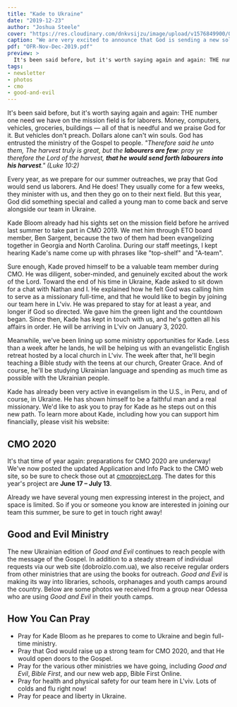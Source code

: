 ```yaml
---
title: "Kade to Ukraine"
date: "2019-12-23"
author: "Joshua Steele"
cover: "https://res.cloudinary.com/dnkvsijzu/image/upload/v1576849900/OFReport/DRAFT/kade-tracting-12-6_hyagya.jpg"
caption: "We are very excited to announce that God is sending a new soldier to the front lines. We'd like you to meet Kade Bloom!"
pdf: "OFR-Nov-Dec-2019.pdf"
preview: >
  It's been said before, but it's worth saying again and again: THE number one need we have on the mission field is for laborers. Money, computers, vehicles, groceries, buildings — all of that is needful and we praise God for it. But vehicles don't preach. Dollars alone can't win souls. God has entrusted the ministry of the Gospel to *people*.
tags:
- newsletter
- photos
- cmo
- good-and-evil
---
```


It's been said before, but it's worth saying again and again: THE number one need we have on the mission field is for laborers. Money, computers, vehicles, groceries, buildings — all of that is needful and we praise God for it. But vehicles don't preach. Dollars alone can't win souls. God has entrusted the ministry of the Gospel to people. *"Therefore said he unto them, The harvest truly is great, but the **labourers are few**: pray ye therefore the Lord of the harvest, **that he would send forth labourers into his harvest**." (Luke 10:2)*

<article-callout content="OFR-Nov-Dec-2019.pdf" :download="true" />

Every year, as we prepare for our summer outreaches, we pray that God would send us laborers. And He does! They usually come for a few weeks, they minister with us, and then they go on to their next field. But this year, God did something special and called a young man to come back and serve alongside our team in Ukraine.

Kade Bloom already had his sights set on the mission field before he arrived last summer to take part in CMO 2019. We met him through ETO board member, Ben Sargent, because the two of them had been evangelizing together in Georgia and North Carolina. During our staff meetings, I kept hearing Kade's name come up with phrases like "top-shelf" and "A-team".

Sure enough, Kade proved himself to be a valuable team member during CMO. He was diligent, sober-minded, and genuinely excited about the work of the Lord. Toward the end of his time in Ukraine, Kade asked to sit down for a chat with Nathan and I. He explained how he felt God was calling him to serve as a missionary full-time, and that he would like to begin by joining our team here in L'viv. He was prepared to stay for at least a year, and longer if God so directed. We gave him the green light and the countdown began. Since then, Kade has kept in touch with us, and he's gotten all his affairs in order. He will be arriving in L'viv on January 3, 2020.

Meanwhile, we've been lining up some ministry opportunities for Kade. Less than a week after he lands, he will be helping us with an evangelistic English retreat hosted by a local church in L'viv. The week after that, he'll begin teaching a Bible study with the teens at our church, Greater Grace. And of course, he'll be studying Ukrainian language and spending as much time as possible with the Ukrainian people.

Kade has already been very active in evangelism in the U.S., in Peru, and of course, in Ukraine. He has shown himself to be a faithful man and a real missionary. We'd like to ask you to pray for Kade as he steps out on this new path. To learn more about Kade, including how you can support him financially, please visit his website:

<article-button text="kadebloomukraine.com" path="https://kadebloomukraine.com/" :outline="true" :center="true" :external="true" margin="t"/>

## CMO 2020

It's that time of year again: preparations for CMO 2020 are underway! We've now posted the updated Application and Info Pack to the CMO web site, so be sure to check those out at [cmoproject.org](https://cmoproject.org/). The dates for this year's project are **June 17 – July 13**.

Already we have several young men expressing interest in the project, and space is limited. So if you or someone you know are interested in joining our team this summer, be sure to get in touch right away!

## Good and Evil Ministry

The new Ukrainian edition of *Good and Evil* continues to reach people with the message of the Gospel. In addition to a steady stream of individual requests via our web site (dobroizlo.com.ua), we also receive regular orders from other ministries that are using the books for outreach. *Good and Evil* is making its way into libraries, schools, orphanages and youth camps around the country. Below are some photos we received from a group near Odessa who are using *Good and Evil* in their youth camps.

## How You Can Pray

* Pray for Kade Bloom as he prepares to come to Ukraine and begin full-time ministry.
* Pray that God would raise up a strong team for CMO 2020, and that He would open doors to the Gospel.
* Pray for the various other ministries we have going, including *Good and Evil*, *Bible First*, and our new web app, Bible First Online.
* Pray for health and physical safety for our team here in L'viv. Lots of colds and flu right now!
* Pray for peace and liberty in Ukraine. 
